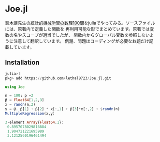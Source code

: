 # Joe.jl
鈴木譲先生の[統計的機械学習の数理100問](https://www.kyoritsu-pub.co.jp/series/214/)をjuliaでやってみる。ソースファイルには、原著内で定義した関数を
再利用可能な形でまとめています。原著では変数の名やスコープが適当でしたが、
関数内からグローバル変数を参照しないように注意して翻訳しています。 
例題、問題はコーディングが必要なお題だけ記載しています。

## Installation
```julia
julia>]
pkg> add https://github.com/lethal8723/Joe.jl.git
```

```julia
using Joe

n = 100; p =2
β = Float64[1,2,3]
x = randn(n,2)
y = @. β[1] + β[2] * x[:,1] + β[3]*x[:,2] + $randn(n)
MultipleRegression(x,y)

3-element Array{Float64,1}:
 0.8957078029816884
 1.904721221695989
 3.1212560196461494
```